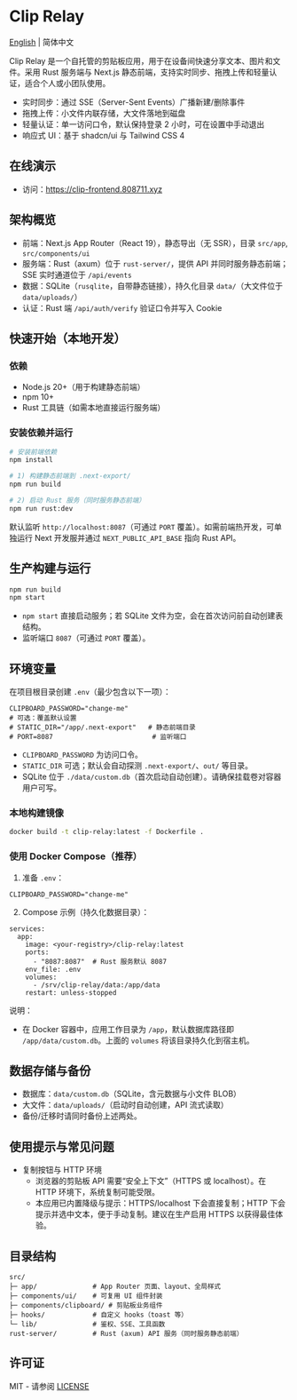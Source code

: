 # Clip Relay

[English](README.md) | 简体中文

Clip Relay 是一个自托管的剪贴板应用，用于在设备间快速分享文本、图片和文件。采用 Rust 服务端与 Next.js 静态前端，支持实时同步、拖拽上传和轻量认证，适合个人或小团队使用。

- 实时同步：通过 SSE（Server-Sent Events）广播新建/删除事件
- 拖拽上传：小文件内联存储，大文件落地到磁盘
 - 轻量认证：单一访问口令，默认保持登录 2 小时，可在设置中手动退出
- 响应式 UI：基于 shadcn/ui 与 Tailwind CSS 4

## 在线演示
- 访问：https://clip-frontend.808711.xyz

## 架构概览
- 前端：Next.js App Router（React 19），静态导出（无 SSR），目录 `src/app`, `src/components/ui`
- 服务端：Rust（axum）位于 `rust-server/`，提供 API 并同时服务静态前端；SSE 实时通道位于 `/api/events`
- 数据：SQLite（`rusqlite`，自带静态链接），持久化目录 `data/`（大文件位于 `data/uploads/`）
- 认证：Rust 端 `/api/auth/verify` 验证口令并写入 Cookie

## 快速开始（本地开发）
### 依赖
- Node.js 20+（用于构建静态前端）
- npm 10+
- Rust 工具链（如需本地直接运行服务端）

### 安装依赖并运行
```bash
# 安装前端依赖
npm install

# 1) 构建静态前端到 .next-export/
npm run build

# 2) 启动 Rust 服务（同时服务静态前端）
npm run rust:dev
```
默认监听 `http://localhost:8087`（可通过 `PORT` 覆盖）。如需前端热开发，可单独运行 Next 开发服并通过 `NEXT_PUBLIC_API_BASE` 指向 Rust API。

## 生产构建与运行
```bash
npm run build
npm start
```
- `npm start` 直接启动服务；若 SQLite 文件为空，会在首次访问前自动创建表结构。
- 监听端口 `8087`（可通过 `PORT` 覆盖）。

## 环境变量
在项目根目录创建 `.env`（最少包含以下一项）：

```
CLIPBOARD_PASSWORD="change-me"
# 可选：覆盖默认设置
# STATIC_DIR="/app/.next-export"   # 静态前端目录
# PORT=8087                         # 监听端口
```
- `CLIPBOARD_PASSWORD` 为访问口令。
- `STATIC_DIR` 可选；默认会自动探测 `.next-export/`、`out/` 等目录。
- SQLite 位于 `./data/custom.db`（首次启动自动创建）。请确保挂载卷对容器用户可写。

### 本地构建镜像
```bash
docker build -t clip-relay:latest -f Dockerfile .
```

### 使用 Docker Compose（推荐）
1) 准备 `.env`：
```
CLIPBOARD_PASSWORD="change-me"
```
2) Compose 示例（持久化数据目录）：
```
services:
  app:
    image: <your-registry>/clip-relay:latest
    ports:
      - "8087:8087"  # Rust 服务默认 8087
    env_file: .env
    volumes:
      - /srv/clip-relay/data:/app/data
    restart: unless-stopped
```

说明：
- 在 Docker 容器中，应用工作目录为 `/app`，默认数据库路径即 `/app/data/custom.db`。上面的 `volumes` 将该目录持久化到宿主机。

## 数据存储与备份
- 数据库：`data/custom.db`（SQLite，含元数据与小文件 BLOB）
- 大文件：`data/uploads/`（启动时自动创建，API 流式读取）
- 备份/迁移时请同时备份上述两处。

## 使用提示与常见问题
- 复制按钮与 HTTP 环境
  - 浏览器的剪贴板 API 需要“安全上下文”（HTTPS 或 localhost）。在 HTTP 环境下，系统复制可能受限。
  - 本应用已内置降级与提示：HTTPS/localhost 下会直接复制；HTTP 下会提示并选中文本，便于手动复制。建议在生产启用 HTTPS 以获得最佳体验。

## 目录结构
```
src/
├─ app/              # App Router 页面、layout、全局样式
├─ components/ui/    # 可复用 UI 组件封装
├─ components/clipboard/ # 剪贴板业务组件
├─ hooks/            # 自定义 hooks（toast 等）
└─ lib/              # 鉴权、SSE、工具函数
rust-server/         # Rust (axum) API 服务（同时服务静态前端）
```

## 许可证
MIT  - 请参阅 [LICENSE](LICENSE)
